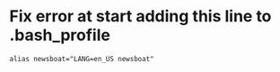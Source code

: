 # Fix error at start adding this line to .bash_profile
```
alias newsboat="LANG=en_US newsboat"
```
